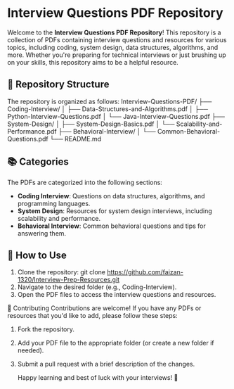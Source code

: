 # Interview Questions PDF Repository

Welcome to the **Interview Questions PDF Repository**! This repository is a collection of PDFs containing interview questions and resources for various topics, including coding, system design, data structures, algorithms, and more. Whether you're preparing for technical interviews or just brushing up on your skills, this repository aims to be a helpful resource.

## 📁 Repository Structure

The repository is organized as follows:
Interview-Questions-PDF/
├── Coding-Interview/
│ ├── Data-Structures-and-Algorithms.pdf
│ ├── Python-Interview-Questions.pdf
│ └── Java-Interview-Questions.pdf
├── System-Design/
│ ├── System-Design-Basics.pdf
│ └── Scalability-and-Performance.pdf
├── Behavioral-Interview/
│ └── Common-Behavioral-Questions.pdf
└── README.md

## 📚 Categories

The PDFs are categorized into the following sections:

- **Coding Interview**: Questions on data structures, algorithms, and programming languages.
- **System Design**: Resources for system design interviews, including scalability and performance.
- **Behavioral Interview**: Common behavioral questions and tips for answering them.

## 🚀 How to Use

1. Clone the repository: git clone https://github.com/faizan-1320/Interview-Prep-Resources.git
2. Navigate to the desired folder (e.g., Coding-Interview).
3. Open the PDF files to access the interview questions and resources.
   
🤝 Contributing
Contributions are welcome! If you have any PDFs or resources that you'd like to add, please follow these steps:

1. Fork the repository.
2. Add your PDF file to the appropriate folder (or create a new folder if needed).
3. Submit a pull request with a brief description of the changes.

   Happy learning and best of luck with your interviews! 🎉


